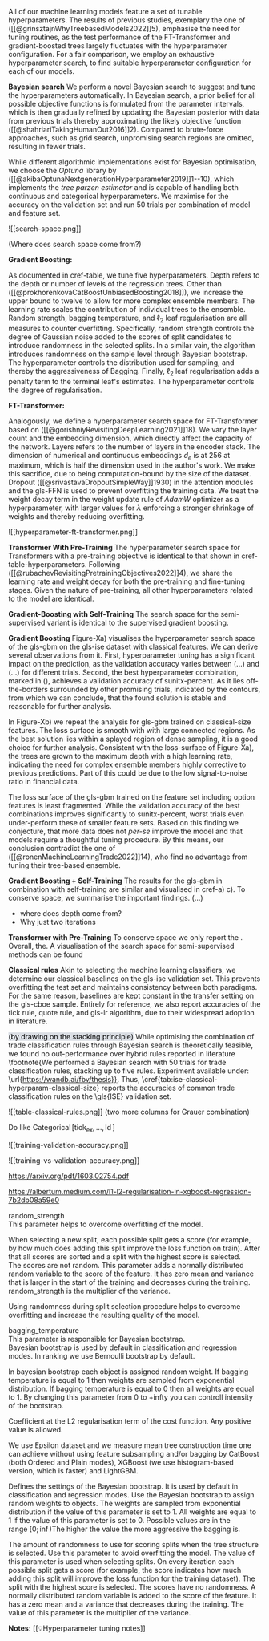 All of our machine learning models feature a set of tunable hyperparameters. The results of previous studies, exemplary the one of ([[@grinsztajnWhyTreebasedModels2022]]5), emphasise the need for tuning routines, as the test performance of the FT-Transformer and gradient-boosted trees largely fluctuates with the hyperparameter configuration.  For a fair comparison, we employ an exhaustive hyperparameter search, to find suitable hyperparameter configuration for each of our models. 

**Bayesian search**
We perform a novel Bayesian search to suggest and tune the hyperparameters automatically. In Bayesian search, a prior belief for all possible objective functions is formulated from the parameter intervals, which is then gradually refined by updating the Bayesian posterior with data from previous trials thereby approximating the likely objective function ([[@shahriariTakingHumanOut2016]]2). Compared to brute-force approaches, such as grid search, unpromising search regions are omitted, resulting in fewer trials.

While different algorithmic implementations exist for Bayesian optimisation, we choose the *Optuna* library by ([[@akibaOptunaNextgenerationHyperparameter2019]]1--10), which implements the *tree parzen estimator* and is capable of handling both continuous and categorical hyperparameters. We maximise for the accuracy on the validation set and run 50 trials per combination of model and feature set. 

![[search-space.png]]

(Where does search space come from?)

**Gradient Boosting:**

As documented in cref-table, we tune five hyperparameters. Depth refers to the depth or number of levels of the regression trees. Other than ([[@prokhorenkovaCatBoostUnbiasedBoosting2018]]), we increase the upper bound to twelve to allow for more complex ensemble members. The learning rate scales the contribution of individual trees to the ensemble. Random strength, bagging temperature, and $\ell_2$ leaf regularisation are all measures to counter overfitting. Specifically, random strength controls the degree of Gaussian noise added to the scores of split candidates to introduce randomness in the selected splits. In a similar vain, the algorithm introduces randomness on the sample level through Bayesian bootstrap. The hyperparameter controls the distribution used for sampling, and thereby the aggressiveness of Bagging. Finally, $\ell_2$ leaf regularisation adds a penalty term to the terminal leaf's estimates. The hyperparameter controls the degree of regularisation.

**FT-Transformer:**

Analogously, we define a hyperparameter search space for FT-Transformer based on ([[@gorishniyRevisitingDeepLearning2021]]18). We vary the layer count and the embedding dimension, which directly affect the capacity of the network. Layers refers to the number of layers in the encoder stack. The dimension of numerical and continuous embeddings $d_e$ is at 256 at maximum, which is half the dimension used in the author's work. We make this sacrifice, due to being computation-bound by the size of the dataset. Dropout ([[@srivastavaDropoutSimpleWay]]1930) in the attention modules and the gls-FFN is used to prevent overfitting the training data. We treat the weight decay term in the weight update rule of *AdamW* optimizer as a hyperparameter, with larger values for $\lambda$ enforcing a stronger shrinkage of weights and thereby reducing overfitting.

![[hyperparameter-ft-transformer.png]]

**Transformer With Pre-Training**
The hyperparameter search space for Transformers with a pre-training objective is identical to that shown in cref-table-hyperparameters. Following ([[@rubachevRevisitingPretrainingObjectives2022]]4), we share the learning rate and weight decay for both the pre-training and fine-tuning stages. Given the nature of pre-training, all other hyperparameters related to the model are identical.

**Gradient-Boosting with Self-Training** 
The search space for the semi-supervised variant is identical to the supervised gradient boosting.


**Gradient Boosting**
Figure-Xa) visualises the hyperparameter search space of the gls-gbm on the gls-ise dataset with classical features. We can derive several observations from it. First, hyperparameter tuning has a significant impact on the prediction, as the validation accuracy varies between (...) and (...) for different trials. Second, the best hyperparameter combination, marked in (), achieves a validation accuracy of sunitx-percent. As it lies off-the-borders surrounded by other promising trials, indicated by the contours, from which we can conclude, that the found solution is stable and reasonable for further analysis.

In Figure-Xb) we repeat the analysis for gls-gbm trained on classical-size features. The loss surface is smooth with with large connected regions. As the best solution lies within a splayed region of dense sampling, it is a good choice for further analysis. Consistent with the loss-surface of Figure-Xa), the trees are grown to the maximum depth with a high learning rate, indicating the need for complex ensemble members highly corrective to previous predictions. Part of this could be due to the low signal-to-noise ratio in financial data.

The loss surface of the gls-gbm trained on the feature set including option features is least fragmented. While the validation accuracy of the best combinations improves significantly to sunitx-percent, worst trials even under-perform these of smaller feature sets. Based on this finding we conjecture, that more data does not *per-se* improve the model and that models require a thoughtful tuning procedure. By this means, our conclusion contradict the one of ([[@ronenMachineLearningTrade2022]]14), who find no advantage from tuning their tree-based ensemble.

**Gradient Boosting + Self-Training**
The results for the gls-gbm in combination with self-training are similar and visualised in cref-a) c). To conserve space, we summarise the important findings.
(...)
- where does depth come from?
- Why just two iterations

**Transformer with Pre-Training**
To conserve space we only report the . Overall, the.  A visualisation of the search space for semi-supervised methods can be found  

**Classical rules**
Akin to selecting the machine learning classifiers, we determine our classical baselines on the gls-ise validation set. This prevents overfitting the test set and maintains consistency between both paradigms. For the same reason, baselines are kept constant in the transfer setting on the gls-cboe sample. Entirely for reference, we also report accuracies of the tick rule, quote rule, and gls-lr algorithm, due to their widespread adoption in literature.

<mark style="background: #CACFD9A6;">(by drawing on the stacking principle)</mark>
While optimising the combination of trade classification rules through Bayesian search is theoretically feasible, we found no out-performance over hybrid rules reported in literature \footnote{We performed a Bayesian search with 50 trials for trade classification rules, stacking up to five rules. Experiment available under: \url{https://wandb.ai/fbv/thesis}}.  Thus, \cref{tab:ise-classical-hyperparam-classical-size} reports the accuracies of common trade classification rules on the \gls{ISE} validation set.

![[table-classical-rules.png]]
(two more columns for Grauer combination)

Do like $\operatorname{Categorical}\left[\operatorname{tick}_{\text{ex}},\ldots,\operatorname{Id}\right]$



![[training-validation-accuracy.png]]

![[training-vs-validation-accuracy.png]]


https://arxiv.org/pdf/1603.02754.pdf

https://albertum.medium.com/l1-l2-regularisation-in-xgboost-regression-7b2db08a59e0

random_strength  
This parameter helps to overcome overfitting of the model.

When selecting a new split, each possible split gets a score (for example, by how much does adding this split improve the loss function on train). After that all scores are sorted and a split with the highest score is selected.  
The scores are not random. This parameter adds a normally distributed random variable to the score of the feature. It has zero mean and variance that is larger in the start of the training and decreases during the training. random_strength is the multiplier of the variance.

Using randomness during split selection procedure helps to overcome overfitting and increase the resulting quality of the model.

bagging_temperature  
This parameter is responsible for Bayesian bootstrap.  
Bayesian bootstrap is used by default in classification and regression modes. In ranking we use Bernoulli bootstrap by default.

In bayesian bootstrap each object is assigned random weight. If bagging temperature is equal to 1 then weights are sampled from exponential distribution. If bagging temperature is equal to 0 then all weights are equal to 1. By changing this parameter from 0 to +infty you can controll intensity of the bootstrap.



Coefficient at the L2 regularisation term of the cost function. Any positive value is allowed.

We use Epsilon dataset and we measure mean tree construction time one can achieve without using feature subsampling and/or bagging by CatBoost (both Ordered and Plain modes), XGBoost (we use histogram-based version, which is faster) and LightGBM.

Defines the settings of the Bayesian bootstrap. It is used by default in classification and regression modes.
Use the Bayesian bootstrap to assign random weights to objects. The weights are sampled from exponential distribution if the value of this parameter is set to 1. All weights are equal to 1 if the value of this parameter is set to 0. Possible values are in the range $[0;\inf⁡)$The higher the value the more aggressive the bagging is.

The amount of randomness to use for scoring splits when the tree structure is selected. Use this parameter to avoid overfitting the model.
The value of this parameter is used when selecting splits. On every iteration each possible split gets a score (for example, the score indicates how much adding this split will improve the loss function for the training dataset). The split with the highest score is selected. The scores have no randomness. A normally distributed random variable is added to the score of the feature. It has a zero mean and a variance that decreases during the training. The value of this parameter is the multiplier of the variance.

**Notes:**
[[💡Hyperparameter tuning notes]]